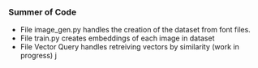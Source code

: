 ### Summer of Code

- File image_gen.py handles the creation of the dataset from font files.
- File train.py creates embeddings of each image in dataset
- File Vector Query handles retreiving vectors by similarity (work in progress)
j
